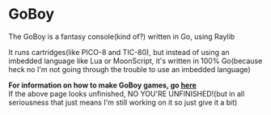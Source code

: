 # GoBoy
The GoBoy is a fantasy console(kind of?) written in Go, using Raylib


It runs cartridges(like PICO-8 and TIC-80), but instead of using an imbedded language like Lua or MoonScript, it's written in 100% Go(because heck no I'm not going through the trouble to use an imbedded language)

**For information on how to make GoBoy games, go [here](https://voidwyrm-2.github.io/docs/goboy/main)**<br>
If the above page looks unfinished, NO YOU'RE UNFINISHED!(but in all seriousness that just means I'm still working on it so just give it a bit)
